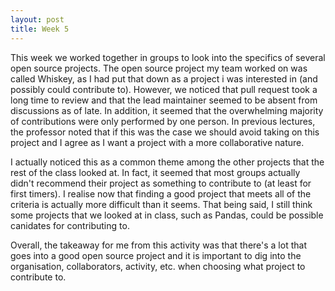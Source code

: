 ```yaml
---
layout: post
title: Week 5
---
```


This week we worked together in groups to look into the specifics of several open source projects. The open source project my team worked on was called Whiskey, as I had put that down as a project i was interested in (and possibly could contribute to). However, we noticed that pull request took a long time to review and that the lead maintainer seemed to be absent from discussions as of late. In addition, it seemed that the overwhelming majority of contributions were only performed by one person. In previous lectures, the professor noted that if this was the case we should avoid taking on this project and I agree as I want a project with a more collaborative nature.

I actually noticed this as a common theme among the other projects that the rest of the class looked at. In fact, it seemed that most groups actually didn't recommend their project as something to contribute to (at least for first timers). I realise now that finding a good project that meets all of the criteria is actually more difficult than it seems. That being said, I still think some projects that we looked at in class, such as Pandas, could be possible canidates for contributing to.

Overall, the takeaway for me from this activity was that there's a lot that goes into a good open source project and it is important to dig into the organisation, collaborators, activity, etc. when choosing what project to contribute to.





